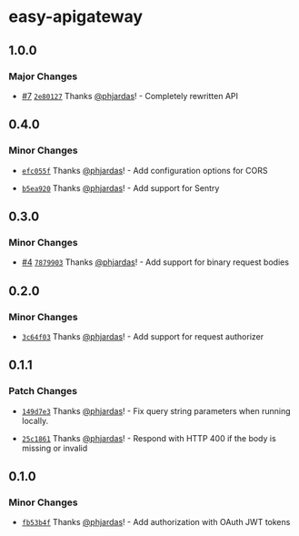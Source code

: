 # easy-apigateway

## 1.0.0

### Major Changes

- [#7](https://github.com/phjardas/easy-apigateway/pull/7) [`2e80127`](https://github.com/phjardas/easy-apigateway/commit/2e801275bcfd443098527b230eef3da95070b2dd) Thanks [@phjardas](https://github.com/phjardas)! - Completely rewritten API

## 0.4.0

### Minor Changes

- [`efc055f`](https://github.com/phjardas/easy-apigateway/commit/efc055ffdc6c2feb2fcfb9f1cb7c0d8bf094bba2) Thanks [@phjardas](https://github.com/phjardas)! - Add configuration options for CORS

* [`b5ea920`](https://github.com/phjardas/easy-apigateway/commit/b5ea92090b533b16502d03313d908f8aaf5fb1ee) Thanks [@phjardas](https://github.com/phjardas)! - Add support for Sentry

## 0.3.0

### Minor Changes

- [#4](https://github.com/phjardas/easy-apigateway/pull/4) [`7879903`](https://github.com/phjardas/easy-apigateway/commit/78799030d84a52722756cca1fbe16c7bf29b5e95) Thanks [@phjardas](https://github.com/phjardas)! - Add support for binary request bodies

## 0.2.0

### Minor Changes

- [`3c64f03`](https://github.com/phjardas/easy-apigateway/commit/3c64f03ba56d0892bd61f01091786d6c2d25cff3) Thanks [@phjardas](https://github.com/phjardas)! - Add support for request authorizer

## 0.1.1

### Patch Changes

- [`149d7e3`](https://github.com/phjardas/easy-apigateway/commit/149d7e30a46551ce81bc2a7a4830ee575afc4aea) Thanks [@phjardas](https://github.com/phjardas)! - Fix query string parameters when running locally.

* [`25c1861`](https://github.com/phjardas/easy-apigateway/commit/25c186184480c85e2fb13b6f57745eff0f2a04e5) Thanks [@phjardas](https://github.com/phjardas)! - Respond with HTTP 400 if the body is missing or invalid

## 0.1.0

### Minor Changes

- [`fb53b4f`](https://github.com/phjardas/easy-apigateway/commit/fb53b4f2a2b18df8c195bb0334c843c14dca45ab) Thanks [@phjardas](https://github.com/phjardas)! - Add authorization with OAuth JWT tokens
